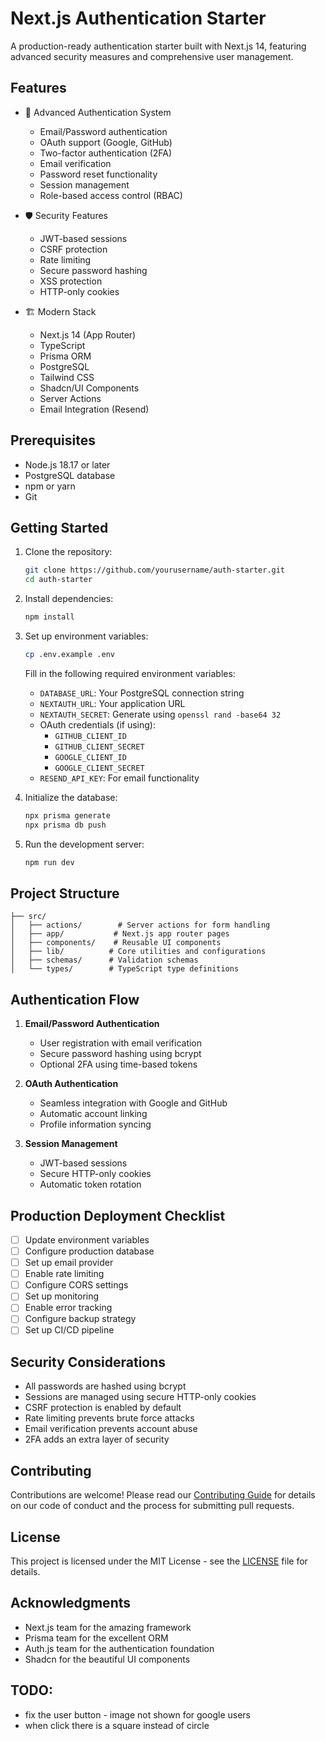 # Next.js Authentication Starter

A production-ready authentication starter built with Next.js 14, featuring advanced security measures and comprehensive user management.

## Features

- 🔐 Advanced Authentication System

  - Email/Password authentication
  - OAuth support (Google, GitHub)
  - Two-factor authentication (2FA)
  - Email verification
  - Password reset functionality
  - Session management
  - Role-based access control (RBAC)

- 🛡️ Security Features

  - JWT-based sessions
  - CSRF protection
  - Rate limiting
  - Secure password hashing
  - XSS protection
  - HTTP-only cookies

- 🏗️ Modern Stack
  - Next.js 14 (App Router)
  - TypeScript
  - Prisma ORM
  - PostgreSQL
  - Tailwind CSS
  - Shadcn/UI Components
  - Server Actions
  - Email Integration (Resend)

## Prerequisites

- Node.js 18.17 or later
- PostgreSQL database
- npm or yarn
- Git

## Getting Started

1. Clone the repository:

   ```bash
   git clone https://github.com/yourusername/auth-starter.git
   cd auth-starter
   ```

2. Install dependencies:

   ```bash
   npm install
   ```

3. Set up environment variables:

   ```bash
   cp .env.example .env
   ```

   Fill in the following required environment variables:

   - `DATABASE_URL`: Your PostgreSQL connection string
   - `NEXTAUTH_URL`: Your application URL
   - `NEXTAUTH_SECRET`: Generate using `openssl rand -base64 32`
   - OAuth credentials (if using):
     - `GITHUB_CLIENT_ID`
     - `GITHUB_CLIENT_SECRET`
     - `GOOGLE_CLIENT_ID`
     - `GOOGLE_CLIENT_SECRET`
   - `RESEND_API_KEY`: For email functionality

4. Initialize the database:

   ```bash
   npx prisma generate
   npx prisma db push
   ```

5. Run the development server:
   ```bash
   npm run dev
   ```

## Project Structure

```
├── src/
│   ├── actions/        # Server actions for form handling
│   ├── app/           # Next.js app router pages
│   ├── components/    # Reusable UI components
│   ├── lib/          # Core utilities and configurations
│   ├── schemas/      # Validation schemas
│   └── types/        # TypeScript type definitions
```

## Authentication Flow

1. **Email/Password Authentication**

   - User registration with email verification
   - Secure password hashing using bcrypt
   - Optional 2FA using time-based tokens

2. **OAuth Authentication**

   - Seamless integration with Google and GitHub
   - Automatic account linking
   - Profile information syncing

3. **Session Management**
   - JWT-based sessions
   - Secure HTTP-only cookies
   - Automatic token rotation

## Production Deployment Checklist

- [ ] Update environment variables
- [ ] Configure production database
- [ ] Set up email provider
- [ ] Enable rate limiting
- [ ] Configure CORS settings
- [ ] Set up monitoring
- [ ] Enable error tracking
- [ ] Configure backup strategy
- [ ] Set up CI/CD pipeline

## Security Considerations

- All passwords are hashed using bcrypt
- Sessions are managed using secure HTTP-only cookies
- CSRF protection is enabled by default
- Rate limiting prevents brute force attacks
- Email verification prevents account abuse
- 2FA adds an extra layer of security

## Contributing

Contributions are welcome! Please read our [Contributing Guide](CONTRIBUTING.md) for details on our code of conduct and the process for submitting pull requests.

## License

This project is licensed under the MIT License - see the [LICENSE](LICENSE) file for details.

## Acknowledgments

- Next.js team for the amazing framework
- Prisma team for the excellent ORM
- Auth.js team for the authentication foundation
- Shadcn for the beautiful UI components

## TODO:

- fix the user button - image not shown for google users
- when click there is a square instead of circle
